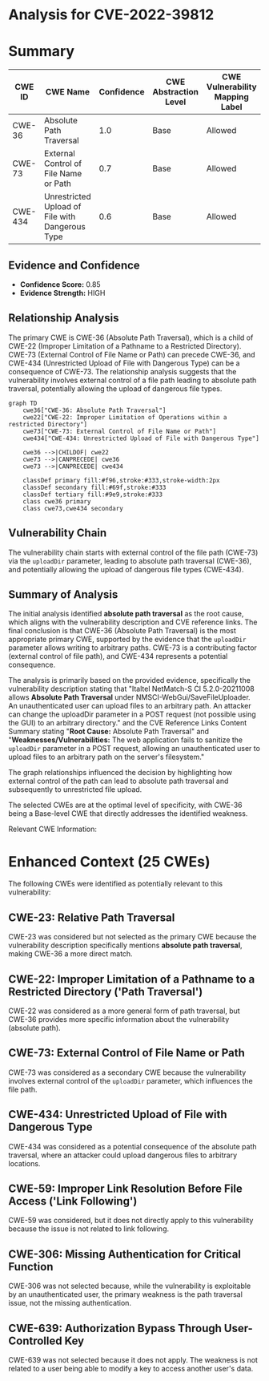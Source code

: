 # Analysis for CVE-2022-39812

# Summary
| CWE ID | CWE Name | Confidence | CWE Abstraction Level | CWE Vulnerability Mapping Label | CWE-Vulnerability Mapping Notes |
|---|---|---|---|---|---|
| CWE-36 | Absolute Path Traversal | 1.0 | Base | Allowed | Primary CWE |
| CWE-73 | External Control of File Name or Path | 0.7 | Base | Allowed | Secondary Candidate |
| CWE-434 | Unrestricted Upload of File with Dangerous Type | 0.6 | Base | Allowed | Secondary Candidate |

## Evidence and Confidence

*   **Confidence Score:** 0.85
*   **Evidence Strength:** HIGH

## Relationship Analysis
The primary CWE is CWE-36 (Absolute Path Traversal), which is a child of CWE-22 (Improper Limitation of a Pathname to a Restricted Directory). CWE-73 (External Control of File Name or Path) can precede CWE-36, and CWE-434 (Unrestricted Upload of File with Dangerous Type) can be a consequence of CWE-73. The relationship analysis suggests that the vulnerability involves external control of a file path leading to absolute path traversal, potentially allowing the upload of dangerous file types.

```mermaid
graph TD
    cwe36["CWE-36: Absolute Path Traversal"]
    cwe22["CWE-22: Improper Limitation of Operations within a restricted Directory"]
    cwe73["CWE-73: External Control of File Name or Path"]
    cwe434["CWE-434: Unrestricted Upload of File with Dangerous Type"]
    
    cwe36 -->|CHILDOF| cwe22
    cwe73 -->|CANPRECEDE| cwe36
    cwe73 -->|CANPRECEDE| cwe434
    
    classDef primary fill:#f96,stroke:#333,stroke-width:2px
    classDef secondary fill:#69f,stroke:#333
    classDef tertiary fill:#9e9,stroke:#333
    class cwe36 primary
    class cwe73,cwe434 secondary
```

## Vulnerability Chain
The vulnerability chain starts with external control of the file path (CWE-73) via the `uploadDir` parameter, leading to absolute path traversal (CWE-36), and potentially allowing the upload of dangerous file types (CWE-434).

## Summary of Analysis
The initial analysis identified **absolute path traversal** as the root cause, which aligns with the vulnerability description and CVE reference links. The final conclusion is that CWE-36 (Absolute Path Traversal) is the most appropriate primary CWE, supported by the evidence that the `uploadDir` parameter allows writing to arbitrary paths. CWE-73 is a contributing factor (external control of file path), and CWE-434 represents a potential consequence.

The analysis is primarily based on the provided evidence, specifically the vulnerability description stating that "Italtel NetMatch-S CI 5.2.0-20211008 allows **Absolute Path Traversal** under NMSCI-WebGui/SaveFileUploader. An unauthenticated user can upload files to an arbitrary path. An attacker can change the uploadDir parameter in a POST request (not possible using the GUI) to an arbitrary directory." and the CVE Reference Links Content Summary stating "**Root Cause:** Absolute Path Traversal" and "**Weaknesses/Vulnerabilities:** The web application fails to sanitize the `uploadDir` parameter in a POST request, allowing an unauthenticated user to upload files to an arbitrary path on the server's filesystem."

The graph relationships influenced the decision by highlighting how external control of the path can lead to absolute path traversal and subsequently to unrestricted file upload.

The selected CWEs are at the optimal level of specificity, with CWE-36 being a Base-level CWE that directly addresses the identified weakness.

Relevant CWE Information:

# Enhanced Context (25 CWEs)
The following CWEs were identified as potentially relevant to this vulnerability:

## CWE-23: Relative Path Traversal
CWE-23 was considered but not selected as the primary CWE because the vulnerability description specifically mentions **absolute path traversal**, making CWE-36 a more direct match.

## CWE-22: Improper Limitation of a Pathname to a Restricted Directory ('Path Traversal')
CWE-22 was considered as a more general form of path traversal, but CWE-36 provides more specific information about the vulnerability (absolute path).

## CWE-73: External Control of File Name or Path
CWE-73 was considered as a secondary CWE because the vulnerability involves external control of the `uploadDir` parameter, which influences the file path.

## CWE-434: Unrestricted Upload of File with Dangerous Type
CWE-434 was considered as a potential consequence of the absolute path traversal, where an attacker could upload dangerous files to arbitrary locations.

## CWE-59: Improper Link Resolution Before File Access ('Link Following')
CWE-59 was considered, but it does not directly apply to this vulnerability because the issue is not related to link following.

## CWE-306: Missing Authentication for Critical Function
CWE-306 was not selected because, while the vulnerability is exploitable by an unauthenticated user, the primary weakness is the path traversal issue, not the missing authentication.

## CWE-639: Authorization Bypass Through User-Controlled Key
CWE-639 was not selected because it does not apply. The weakness is not related to a user being able to modify a key to access another user's data.